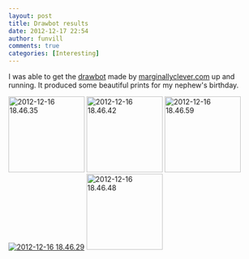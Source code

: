 ```yaml
---
layout: post
title: Drawbot results 
date: 2012-12-17 22:54
author: funvill
comments: true
categories: [Interesting]
---
```

I was able to get the <a href="https://github.com/i-make-robots/drawbot">drawbot</a> made by <a href="http://www.marginallyclever.com/blog/">marginallyclever.com</a> up and running. It produced some beautiful prints for my nephew's birthday.

<a href="http://blog.abluestar.com/public/uploads/2012/12/2012-12-16-18.46.35.jpg"><img class="alignnone size-thumbnail wp-image-3089" alt="2012-12-16 18.46.35" src="http://blog.abluestar.com/public/uploads/2012/12/2012-12-16-18.46.35-150x150.jpg" width="150" height="150" /></a> <img class="alignnone size-thumbnail wp-image-3090" alt="2012-12-16 18.46.42" src="http://blog.abluestar.com/public/uploads/2012/12/2012-12-16-18.46.42-150x150.jpg" width="150" height="150" /> <img class="alignnone size-thumbnail wp-image-3092" alt="2012-12-16 18.46.59" src="http://blog.abluestar.com/public/uploads/2012/12/2012-12-16-18.46.59-150x150.jpg" width="150" height="150" /><a href="http://blog.abluestar.com/public/uploads/2012/12/2012-12-16-18.46.29.jpg"><img class="alignnone  wp-image-3093" alt="2012-12-16 18.46.29" src="http://blog.abluestar.com/public/uploads/2012/12/2012-12-16-18.46.29-300x225.jpg" /></a> <img class="alignnone size-thumbnail wp-image-3091" alt="2012-12-16 18.46.48" src="http://blog.abluestar.com/public/uploads/2012/12/2012-12-16-18.46.48-150x150.jpg" width="150" height="150" />
